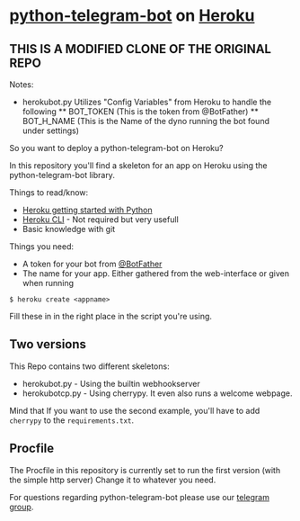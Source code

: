 # [python-telegram-bot](https://github.com/python-telegram-bot/python-telegram-bot/) on [Heroku](https://www.heroku.com/)

## THIS IS A MODIFIED CLONE OF THE ORIGINAL REPO 
Notes: 
* herokubot.py Utilizes "Config Variables" from Heroku to handle the following
** BOT_TOKEN (This is the token from @BotFather)
** BOT_H_NAME (This is the Name of the dyno running the bot found under settings)


So you want to deploy a python-telegram-bot on Heroku?

In this repository you'll find a skeleton for an app on Heroku using the python-telegram-bot library.

Things to read/know:
* [Heroku getting started with Python](https://devcenter.heroku.com/articles/getting-started-with-python#introduction)
* [Heroku CLI](https://devcenter.heroku.com/categories/command-line) - Not required but very usefull
* Basic knowledge with git

Things you need:
* A token for your bot from [@BotFather](https://t.me/botfather)
* The name for your app. Either gathered from the web-interface or given when running

```
$ heroku create <appname>
```


Fill these in in the right place in the script you're using.

## Two versions
This Repo contains two different skeletons:
* herokubot.py - Using the builtin webhookserver
* herokubotcp.py - Using cherrypy. It even also runs a welcome webpage.

Mind that If you want to use the second example, you'll have to add `cherrypy` to the `requirements.txt`.

## Procfile
The Procfile in this repository is currently set to run the first version (with the simple http server) Change it to whatever you need.



For questions regarding python-telegram-bot please use our [telegram group](https://t.me/pythontelegrambotgroup).
